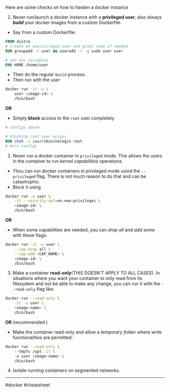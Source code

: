 Here are some *checks* on how to harden a docker instance
1. Never run/launch a docker instance with a **privileged user**, also always _**build**_ your docker images from a custom Dockerfile.
- Say from a custom Dockerfile:

```Dockerfile 
FROM distro
# create an unprivileged user and grant sudo if needed
RUN groupadd -r user && useradd -r -g sudo user user

# set env variables
ENV HOME /home/user
```
- Then do the regular `build` process.
- Then run with the user
```bash
docker run -it -u \
	user <image-id> \
	/bin/bash
```
**OR**
- Simply **block** access to the `root` user completely
```Dockerfile 
# configs above

# blocking root user access
RUN chsh -s /usr/sbin/nologin root
# more configs 
```


2. Never run a docker container in `privileged` mode. This allows the users in the container to run *kernel capabilities* operations.
- Thou can run docker containers in privileged mode usind the `--privileged` flag. There is not much reason to do that and can be catastrophic. 
- Block it using
```bash
docker run -u user \
	-it --security-opt=no-new-privileges \
	<image-id> \
	/bin/bash
```
**OR**
- When some capabilities are needed, you can *drop all* and *add some* with these flags:
```bash
docker run -it -u user \
	--cap-drop all \
	--cap-add <CAP_NAME> \
	<image-id> \
	/bin/bash 
```

3. Make a container **read-only**(THIS DOESN'T APPLY TO ALL CASES). In situations where you want your container to only read from its filesystem and not be able to make any change, you can run it with the `--read-only` flag like:
```bash
docker run --read-only \
	-it -u user \
	<image-name> \
	/bin/bash
```
**OR** (recommended )
- Make the container read-only and allow a *temporary folder* where write functionalities are permitted:
```bash
docker run --read-only \ 
	--tmpfs /opt -it \ 
	-u user <image-name> \
	/bin/bash
```

4. Isolate running containers on segmented networks.

---
#docker #cheatsheet 